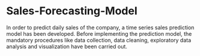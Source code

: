 # Sales-Forecasting-Model
In order to predict daily sales of the company, a time series sales prediction model has been developed. Before implementing the prediction model, the mandatory procedures like data collection, data cleaning, exploratory data analysis and visualization have been carried out.
